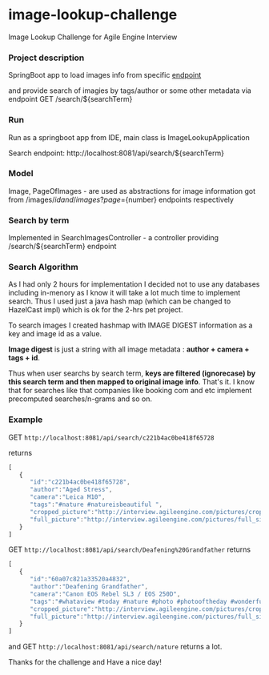 # image-lookup-challenge
Image Lookup Challenge for Agile Engine Interview

### Project description

SpringBoot app to load images info from specific [endpoint](http://interview.agileengine.com/images)

and provide search of imagies by tags/author or some other metadata via endpoint GET /search/${searchTerm}


### Run
Run as a springboot app from IDE, main class is ImageLookupApplication

Search endpoint: http://localhost:8081/api/search/${searchTerm}

### Model
Image, PageOfImages - are used as abstractions for image information got from /images/${id} and /images?page=${number} endpoints respectively

### Search by term
Implemented in SearchImagesController - a controller providing /search/${searchTerm} endpoint

### Search Algorithm
As I had only 2 hours for implementation I decided not to use any databases including in-menory as I know it will take a lot much time to implement search.
Thus I used just a java hash map (which can be changed to HazelCast impl) which is ok for the 2-hrs pet project.

To search images I created hashmap with IMAGE DIGEST information as a key and image id as a value.

**Image digest** is just a string with all image metadata : **author + camera + tags + id**.

Thus when user searchs by search term, **keys are filtered (ignorecase) by this search term and then mapped to original image info**.
That's it. 
I know that for searches like that companies like booking com and etc implement precomputed searches/n-grams and so on.

### Example
GET ```http://localhost:8081/api/search/c221b4ac0be418f65728```

returns
```javascript
[
   {
      "id":"c221b4ac0be418f65728",
      "author":"Aged Stress",
      "camera":"Leica M10",
      "tags":"#nature #natureisbeautiful ",
      "cropped_picture":"http://interview.agileengine.com/pictures/cropped/26008.JPG",
      "full_picture":"http://interview.agileengine.com/pictures/full_size/26008.JPG"
   }
]
```

GET  ```http://localhost:8081/api/search/Deafening%20Grandfather```
returns
```javascript
[
   {
      "id":"60a07c821a33520a4832",
      "author":"Deafening Grandfather",
      "camera":"Canon EOS Rebel SL3 / EOS 250D",
      "tags":"#whataview #today #nature #photo #photooftheday #wonderfullife ",
      "cropped_picture":"http://interview.agileengine.com/pictures/cropped/708033.jpg",
      "full_picture":"http://interview.agileengine.com/pictures/full_size/708033.jpg"
   }
]
```

and GET ```http://localhost:8081/api/search/nature```
returns a lot.

Thanks for the challenge and Have a nice day!
